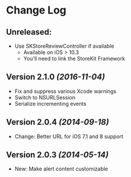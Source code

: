 Change Log
==========

Unreleased:
----------------------------
* Use SKStoreReviewController if available
  * Available on iOS > 10.3 
  * You'll need to link the StoreKit Framework

Version 2.1.0 *(2016-11-04)*
----------------------------
* Fix and suppress various Xcode warnings
* Switch to NSURLSession
* Serialize incrementing events

Version 2.0.4 *(2014-09-18)*
----------------------------
* Change: Better URL for iOS 7.1 and 8 support

Version 2.0.3 *(2014-05-14)*
----------------------------
 * New: Make alert content customizable
